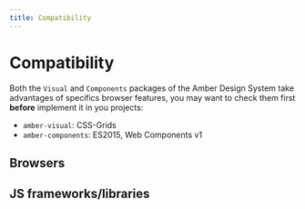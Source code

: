 ```yaml
---
title: Compatibility
---
```


# Compatibility
Both the `Visual` and `Components` packages of the Amber Design System take advantages of specifics browser features, you may want to check them first **before** implement it in you projects:

* `amber-visual`: CSS-Grids
* `amber-components`: ES2015, Web Components v1

## Browsers

## JS frameworks/libraries